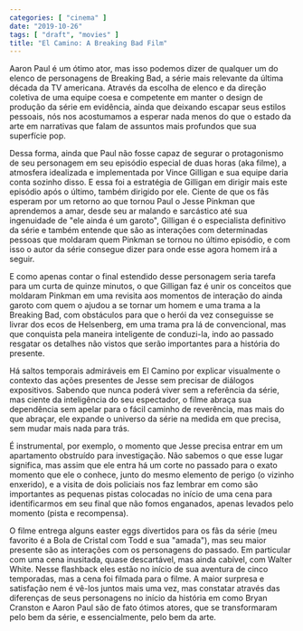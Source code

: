 ```yaml
---
categories: [ "cinema" ]
date: "2019-10-26"
tags: [ "draft", "movies" ]
title: "El Camino: A Breaking Bad Film"
---
```

Aaron Paul é um ótimo ator, mas isso podemos dizer de qualquer um do elenco de personagens de Breaking Bad, a série mais relevante da última década da TV americana. Através da escolha de elenco e da direção coletiva de uma equipe coesa e competente em manter o design de produção da série em evidência, ainda que deixando escapar seus estilos pessoais, nós nos acostumamos a esperar nada menos do que o estado da arte em narrativas que falam de assuntos mais profundos que sua superfície pop.

Dessa forma, ainda que Paul não fosse capaz de segurar o protagonismo de seu personagem em seu episódio especial de duas horas (aka filme), a atmosfera idealizada e implementada por Vince Gilligan e sua equipe daria conta sozinho disso. E essa foi a estratégia de Gilligan em dirigir mais este episódio após o último, também dirigido por ele. Ciente de que os fãs esperam por um retorno ao que tornou Paul o Jesse Pinkman que aprendemos a amar, desde seu ar malando e sarcástico até sua ingenuidade de "ele ainda é um garoto", Gilligan é o especialista definitivo da série e também entende que são as interações com determinadas pessoas que moldaram quem Pinkman se tornou no último episódio, e com isso o autor da série consegue dizer para onde esse agora homem irá a seguir.

E como apenas contar o final estendido desse personagem seria tarefa para um curta de quinze minutos, o que Gilligan faz é unir os conceitos que moldaram Pinkman em uma revisita aos momentos de interação do ainda garoto com quem o ajudou a se tornar um homem e uma trama a la Breaking Bad, com obstáculos para que o herói da vez conseguisse se livrar dos ecos de Helsenberg, em uma trama pra lá de convencional, mas que conquista pela maneira inteligente de conduzi-la, indo ao passado resgatar os detalhes não vistos que serão importantes para a história do presente.

Há saltos temporais admiráveis em El Camino por explicar visualmente o contexto das ações presentes de Jesse sem precisar de diálogos expositivos. Sabendo que nunca poderá viver sem a referência da série, mas ciente da inteligência do seu espectador, o filme abraça sua dependência sem apelar para o fácil caminho de reverência, mas mais do que abraçar, ele expande o universo da série na medida em que precisa, sem mudar mais nada para trás.

É instrumental, por exemplo, o momento que Jesse precisa entrar em um apartamento obstruído para investigação. Não sabemos o que esse lugar significa, mas assim que ele entra há um corte no passado para o exato momento que ele o conhece, junto do mesmo elemento de perigo (o vizinho enxerido), e a visita de dois policiais nos faz lembrar em como são importantes as pequenas pistas colocadas no início de uma cena para identificarmos em seu final que não fomos enganados, apenas levados pelo momento (pista e recompensa).

O filme entrega alguns easter eggs divertidos para os fãs da série (meu favorito é a Bola de Cristal com Todd e sua "amada"), mas seu maior presente são as interações com os personagens do passado. Em particular com uma cena inusitada, quase descartável, mas ainda cabível, com Walter White. Nesse flashback eles estão no início de sua aventura de cinco temporadas, mas a cena foi filmada para o filme. A maior surpresa e satisfação nem é vê-los juntos mais uma vez, mas constatar através das diferenças de seus personagens no início da história em como Bryan Cranston e Aaron Paul são de fato ótimos atores, que se transformaram pelo bem da série, e essencialmente, pelo bem da arte.

